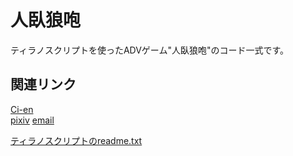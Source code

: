 # 人臥狼咆

ティラノスクリプトを使ったADVゲーム"人臥狼咆"のコード一式です。

## 関連リンク

[Ci-en](https://ci-en.dlsite.com/creator/13733)  
[pixiv](https://www.pixiv.net/users/44835596)
[email](ddemilich@gmail.com)  

[ティラノスクリプトのreadme.txt](readme.txt)